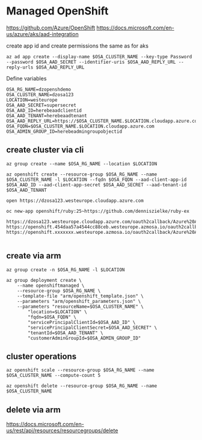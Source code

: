 # Managed OpenShift
https://github.com/Azure/OpenShift
https://docs.microsoft.com/en-us/azure/aks/aad-integration


create app id and create permissions the same as for aks
```
az ad app create --display-name $OSA_CLUSTER_NAME --key-type Password --password $OSA_AAD_SECRET --identifier-uris $OSA_AAD_REPLY_URL --reply-urls $OSA_AAD_REPLY_URL
```

Define variables
```
OSA_RG_NAME=dzopenshdemo
OSA_CLUSTER_NAME=dzosa123
LOCATION=westeurope
OSA_AAD_SECRET=supersecret
OSA_AAD_ID=herebeaadclientid
OSA_AAD_TENANT=herebeaadtenant
OSA_AAD_REPLY_URL=https://$OSA_CLUSTER_NAME.$LOCATION.cloudapp.azure.com/oauth2callback/Azure%20AD
OSA_FQDN=$OSA_CLUSTER_NAME.$LOCATION.cloudapp.azure.com
OSA_ADMIN_GROUP_ID=herebeadmingroupobjectid
```

## create cluster via cli
```
az group create --name $OSA_RG_NAME --location $LOCATION

az openshift create --resource-group $OSA_RG_NAME --name $OSA_CLUSTER_NAME -l $LOCATION --fqdn $OSA_FQDN --aad-client-app-id $OSA_AAD_ID --aad-client-app-secret $OSA_AAD_SECRET --aad-tenant-id $OSA_AAD_TENANT

open https://dzosa123.westeurope.cloudapp.azure.com

oc new-app openshift/ruby:25~https://github.com/denniszielke/ruby-ex 

https://dzosa123.westeurope.cloudapp.azure.com/oauth2callback/Azure%20AD
https://openshift.454daa57a4544cc88ceb.westeurope.azmosa.io/oauth2callback/Azure%20AD
https://openshift.xxxxxxx.westeurope.azmosa.io/oauth2callback/Azure%20AD


```

## create via arm
```
az group create -n $OSA_RG_NAME -l $LOCATION

az group deployment create \
    --name openshiftmanaged \
    --resource-group $OSA_RG_NAME \
    --template-file "arm/openshift_template.json" \
    --parameters "arm/openshift_parameters.json" \
    --parameters "resourceName=$OSA_CLUSTER_NAME" \
        "location=$LOCATION" \
        "fqdn=$OSA_FQDN" \
        "servicePrincipalClientId=$OSA_AAD_ID" \
        "servicePrincipalClientSecret=$OSA_AAD_SECRET" \
        "tenantId=$OSA_AAD_TENANT" \
        "customerAdminGroupId=$OSA_ADMIN_GROUP_ID"
```


## cluster operations
```
az openshift scale --resource-group $OSA_RG_NAME --name $OSA_CLUSTER_NAME --compute-count 5

az openshift delete --resource-group $OSA_RG_NAME --name $OSA_CLUSTER_NAME 
```

## delete via arm

https://docs.microsoft.com/en-us/rest/api/resources/resourcegroups/delete